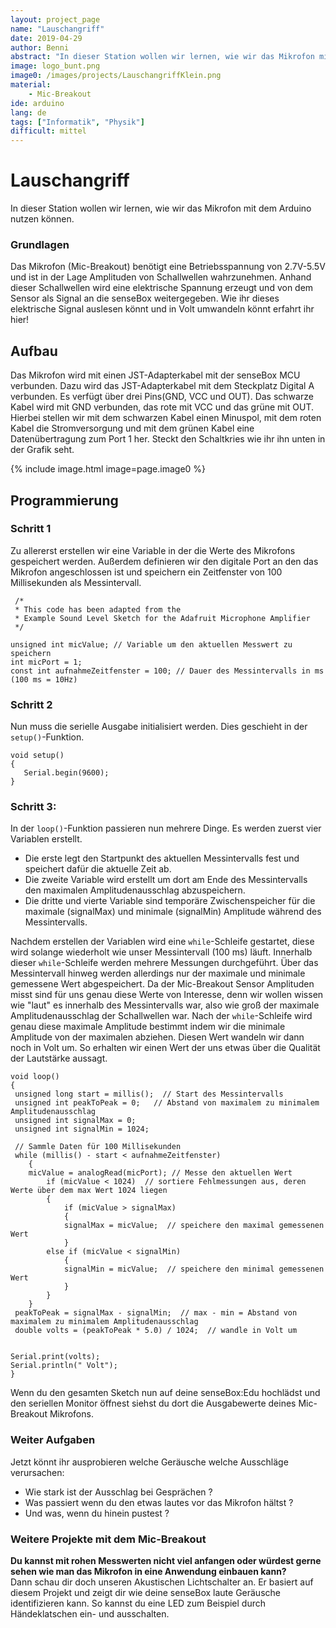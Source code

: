 ```yaml
---
layout: project_page
name: "Lauschangriff"
date: 2019-04-29
author: Benni
abstract: "In dieser Station wollen wir lernen, wie wir das Mikrofon mit dem Arduino nutzen können."
image: logo_bunt.png
image0: /images/projects/LauschangriffKlein.png
material:
    - Mic-Breakout
ide: arduino    
lang: de
tags: ["Informatik", "Physik"]
difficult: mittel
---
```

# Lauschangriff

In dieser Station wollen wir lernen, wie wir das Mikrofon mit dem Arduino nutzen können.

<div class="panel panel-info">
  <div class="panel-heading">
    <h3 class="panel-title">Grundlagen</h3>
  </div>
  <div class="panel-body">
Das Mikrofon (Mic-Breakout) benötigt eine Betriebsspannung von 2.7V-5.5V und ist in der Lage Amplituden von Schallwellen wahrzunehmen. Anhand dieser Schallwellen wird eine elektrische Spannung erzeugt und von dem Sensor als Signal an die senseBox weitergegeben. Wie ihr dieses elektrische Signal auslesen könnt und in Volt umwandeln könnt erfahrt ihr hier!
  </div>
</div>

## Aufbau

Das Mikrofon wird mit einen JST-Adapterkabel mit der senseBox MCU verbunden. Dazu wird das JST-Adapterkabel mit dem Steckplatz Digital A verbunden. Es verfügt über drei Pins(GND, VCC und OUT). Das schwarze Kabel wird mit GND verbunden, das rote mit VCC und das grüne mit OUT. Hierbei stellen wir mit dem schwarzen Kabel einen Minuspol, mit dem roten Kabel die Stromversorgung und mit dem grünen Kabel eine Datenübertragung zum Port 1 her. 
Steckt den Schaltkries wie ihr ihn unten in der Grafik seht.

{% include image.html image=page.image0 %}

## Programmierung

### Schritt 1

Zu allererst erstellen wir eine Variable in der die Werte des Mikrofons gespeichert werden. Außerdem definieren wir den digitale Port an den das Mikrofon angeschlossen ist und speichern ein Zeitfenster von 100 Millisekunden als Messintervall.
```arduino
 /*  
 * This code has been adapted from the
 * Example Sound Level Sketch for the Adafruit Microphone Amplifier 
 */

unsigned int micValue; // Variable um den aktuellen Messwert zu speichern
int micPort = 1;
const int aufnahmeZeitfenster = 100; // Dauer des Messintervalls in ms (100 ms = 10Hz)
```

### Schritt 2

Nun muss die serielle Ausgabe initialisiert werden. Dies geschieht in der `setup()`-Funktion.

```arduino
void setup() 
{
   Serial.begin(9600);
}
```

### Schritt 3:

In der `loop()`-Funktion passieren nun mehrere Dinge.
Es werden zuerst vier Variablen erstellt. 
* Die erste legt den Startpunkt des aktuellen Messintervalls fest und speichert dafür die aktuelle Zeit ab. 
* Die zweite Variable wird erstellt um dort am Ende des Messintervalls den maximalen Amplitudenausschlag abzuspeichern.
* Die dritte und vierte Variable sind temporäre Zwischenspeicher für die maximale (signalMax) und minimale (signalMin) Amplitude während des Messintervalls.

Nachdem erstellen der Variablen wird eine `while`-Schleife gestartet, diese wird solange wiederholt wie unser Messintervall (100 ms) läuft.
Innerhalb dieser `while`-Schleife werden mehrere Messungen durchgeführt. Über das Messintervall hinweg werden allerdings nur der maximale und minimale gemessene Wert abgespeichert. Da der Mic-Breakout Sensor Amplituden misst sind für uns genau diese Werte von Interesse, denn wir wollen wissen wie "laut" es innerhalb des Messintervalls war, also wie groß der maximale Amplitudenausschlag der Schallwellen war.
Nach der `while`-Schleife wird genau diese maximale Amplitude bestimmt indem wir die minimale Amplitude von der maximalen abziehen.
Diesen Wert wandeln wir dann noch in Volt um.
So erhalten wir einen Wert der uns etwas über die Qualität der Lautstärke aussagt.

```arduino
void loop()
{
 unsigned long start = millis();  // Start des Messintervalls
 unsigned int peakToPeak = 0;   // Abstand von maximalem zu minimalem Amplitudenausschlag
 unsigned int signalMax = 0;    
 unsigned int signalMin = 1024;

 // Sammle Daten für 100 Millisekunden
 while (millis() - start < aufnahmeZeitfenster)
    {
    micValue = analogRead(micPort); // Messe den aktuellen Wert
        if (micValue < 1024)  // sortiere Fehlmessungen aus, deren Werte über dem max Wert 1024 liegen 
        {
            if (micValue > signalMax)
            {
            signalMax = micValue;  // speichere den maximal gemessenen Wert
            }
        else if (micValue < signalMin)
            {
            signalMin = micValue;  // speichere den minimal gemessenen Wert
            }
        }
    }
 peakToPeak = signalMax - signalMin;  // max - min = Abstand von maximalem zu minimalem Amplitudenausschlag
 double volts = (peakToPeak * 5.0) / 1024;  // wandle in Volt um


Serial.print(volts);         
Serial.println(" Volt");          
}
```


Wenn du den gesamten Sketch nun auf deine senseBox:Edu hochlädst und den seriellen Monitor öffnest siehst du dort die Ausgabewerte deines Mic-Breakout Mikrofons.

### Weiter Aufgaben
Jetzt könnt ihr ausprobieren welche Geräusche welche Ausschläge verursachen:
* Wie stark ist der Ausschlag bei Gesprächen ? 
* Was passiert wenn du den etwas lautes vor das Mikrofon hältst ? 
* Und was, wenn du hinein pustest ?

<div class="panel panel-info">
  <div class="panel-heading">
    <h3 class="panel-title">Weitere Projekte mit dem Mic-Breakout</h3>
  </div>
  <div class="panel-body">
<b>Du kannst mit rohen Messwerten nicht viel anfangen oder würdest gerne sehen wie man das Mikrofon in eine Anwendung einbauen kann?</b> <br>
    Dann schau dir doch unseren Akustischen Lichtschalter an. Er basiert auf diesem Projekt und zeigt dir wie deine senseBox laute Geräusche identifizieren kann. So kannst du eine LED zum Beispiel durch Händeklatschen ein- und ausschalten.
  </div>
</div>

 